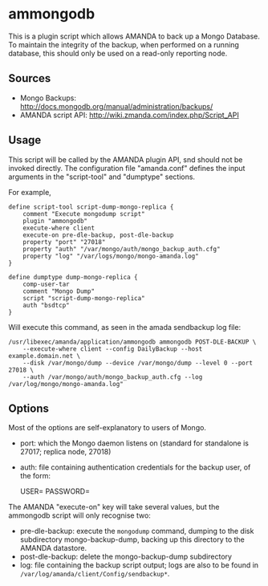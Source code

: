 ammongodb
=========

This is a plugin script which allows AMANDA to back up a Mongo Database.  To maintain the integrity of the backup, when performed on a running database, this should only be used on a read-only reporting node.

Sources
-------
* Mongo Backups: http://docs.mongodb.org/manual/administration/backups/
* AMANDA script API: http://wiki.zmanda.com/index.php/Script_API 

Usage
-----
This script will be called by the AMANDA plugin API, snd should not be invoked directly.  The configuration file "amanda.conf" defines the input arguments in the "script-tool" and "dumptype" sections. 

For example, 

    define script-tool script-dump-mongo-replica {
        comment "Execute mongodump script"
        plugin "ammongodb"
        execute-where client
        execute-on pre-dle-backup, post-dle-backup
        property "port" "27018"
        property "auth" "/var/mongo/auth/mongo_backup_auth.cfg"
        property "log" "/var/logs/mongo/mongo-amanda.log"
    }

    define dumptype dump-mongo-replica {
        comp-user-tar
        comment "Mongo Dump"
        script "script-dump-mongo-replica"
        auth "bsdtcp"
    } 

Will execute this command, as seen in the amada sendbackup log file:

    /usr/libexec/amanda/application/ammongodb ammongodb POST-DLE-BACKUP \ 
        --execute-where client --config DailyBackup --host example.domain.net \
        --disk /var/mongo/dump --device /var/mongo/dump --level 0 --port 27018 \
        --auth /var/mongo/auth/mongo_backup_auth.cfg --log /var/log/mongo/mongo-amanda.log"

Options
-------
Most of the options are self-explanatory to users of Mongo.

* port: which the Mongo daemon listens on (standard for standalone is 27017; replica node, 27018)
* auth: file containing authentication credentials for the backup user, of the form:

    USER=<user>
    PASSWORD=<password>

The AMANDA "execute-on" key will take several values, but the ammongodb script will only recognise two:

* pre-dle-backup:  execute the <code>mongodump</code> command, dumping to the disk subdirectory mongo-backup-dump, backing up this directory to the AMANDA datastore.
* post-dle-backup: delete the mongo-backup-dump subdirectory
* log: file containing the backup script output; logs are also to be found in <code>/var/log/amanda/client/Config/sendbackup*</code>.
